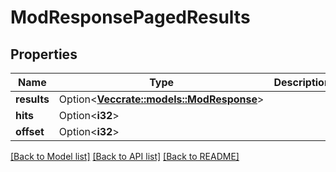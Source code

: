 # ModResponsePagedResults

## Properties

Name | Type | Description | Notes
------------ | ------------- | ------------- | -------------
**results** | Option<[**Vec<crate::models::ModResponse>**](ModResponse.md)> |  | [optional]
**hits** | Option<**i32**> |  | [optional]
**offset** | Option<**i32**> |  | [optional]

[[Back to Model list]](../README.md#documentation-for-models) [[Back to API list]](../README.md#documentation-for-api-endpoints) [[Back to README]](../README.md)



